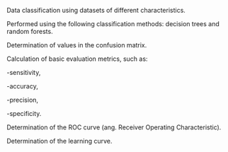 Data classification using datasets of different characteristics.


Performed using the following classification methods: decision trees and random forests.


Determination of values in the confusion matrix.


Calculation of basic evaluation metrics, such as:

-sensitivity,

-accuracy,

-precision,

-specificity.


Determination of the ROC curve (ang. Receiver Operating Characteristic).


Determination of the learning curve.
